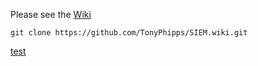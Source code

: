 Please see the [Wiki](https://github.com/TonyPhipps/SIEM/wiki)

```
git clone https://github.com/TonyPhipps/SIEM.wiki.git
```

[test](/test.md)
